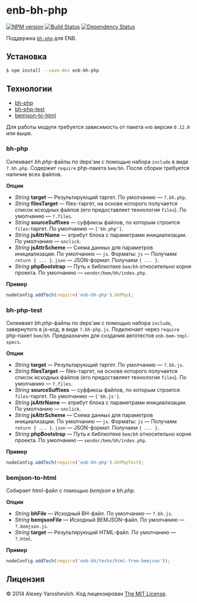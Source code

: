 # enb-bh-php

[![NPM version](http://img.shields.io/npm/v/enb-bh-php.svg?style=flat)](http://badge.fury.io/js/enb-bh-php) [![Build Status](http://img.shields.io/travis/zxqfox/enb-bh-php/master.svg?style=flat)](https://travis-ci.org/zxqfox/enb-bh-php) [![Dependency Status](http://img.shields.io/david/zxqfox/enb-bh-php.svg?style=flat)](https://david-dm.org/zxqfox/enb-bh-php)

Поддержка [`bh-php`](https://github.com/zxqfox/bh-php) для ENB.

## Установка

```sh
$ npm install --save-dev enb-bh-php
```

## Технологии

* [bh-php](#bh-php)
* [bh-php-test](#bh-php-test)
* [bemjson-to-html](#bemjson-to-html)

Для работы модуля требуется зависимость от пакета `enb` версии `0.12.0` или выше.

### bh-php

Склеивает *bh.php*-файлы по deps'ам с помощью набора `include` в виде `?.bh.php`. Содержит `require` php-пакета `bem/bh`. После сборки требуется наличие всех файлов.

**Опции**

* *String* **target** — Результирующий таргет. По умолчанию — `?.bh.php`.
* *String* **filesTarget** — files-таргет, на основе которого получается список исходных файлов (его предоставляет технология `files`). По умолчанию — `?.files`.
* *String* **sourceSuffixes** — суффиксы файлов, по которым строится `files`-таргет. По умолчанию — `['bh.php']`.
* *String* **jsAttrName** — атрибут блока с параметрами инициализации. По умолчанию — `onclick`.
* *String* **jsAttrScheme** — Схема данных для параметров инициализации. По умолчанию — `js`. Форматы: `js` — Получаем `return { ... }`. `json` — JSON-формат. Получаем `{ ... }`.
* *String* **phpBootstrap** — Путь к библиотеке `bem/bh` относительно корня проекта. По умолчанию — `vendor/bem/bh/index.php`.

**Пример**

```javascript
nodeConfig.addTech(require('enb-bh-php').bhPhp);
```

### bh-php-test

Склеивает *bh.php*-файлы по deps'ам с помощью набора `include`, завернутого в js-код, в виде `?.bh-php.js`. Подключает через `require` php-пакет `bem/bh`. Предназначен для создания автотестов `enb-bem-tmpl-specs`.

**Опции**

* *String* **target** — Результирующий таргет. По умолчанию — `?.bh.js`.
* *String* **filesTarget** — files-таргет, на основе которого получается список исходных файлов (его предоставляет технология `files`). По умолчанию — `?.files`.
* *String* **sourceSuffixes** — суффиксы файлов, по которым строится `files`-таргет. По умолчанию — `['bh.js']`.
* *String* **jsAttrName** — атрибут блока с параметрами инициализации. По умолчанию — `onclick`.
* *String* **jsAttrScheme** — Схема данных для параметров инициализации. По умолчанию — `js`. Форматы: `js` — Получаем `return { ... }`. `json` — JSON-формат. Получаем `{ ... }`.
* *String* **phpBootstrap** — Путь к библиотеке `bem/bh` относительно корня проекта. По умолчанию — `vendor/bem/bh/index.php`.

**Пример**

```javascript
nodeConfig.addTech(require('enb-bh-php').bhPhpTest);
```

### bemjson-to-html

Собирает *html*-файл с помощью *bemjson* и *bh.php*.

**Опции**

* *String* **bhFile** — Исходный BH-файл. По умолчанию — `?.bh.js`.
* *String* **bemjsonFile** — Исходный BEMJSON-файл. По умолчанию — `?.bemjson.js`.
* *String* **target** — Результирующий HTML-файл. По умолчанию — `?.html`.

**Пример**

```javascript
nodeConfig.addTech(require('enb-bh/techs/html-from-bemjson'));
```

## Лицензия

© 2014 Alexey Yaroshevich. Код лицензирован [The MIT License](LICENSE).
